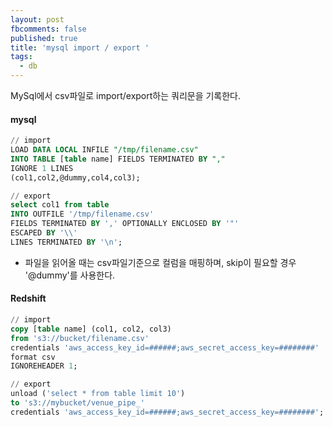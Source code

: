 ```yaml
---
layout: post
fbcomments: false
published: true
title: 'mysql import / export '
tags:
  - db
---
```

MySql에서 csv파일로 import/export하는 쿼리문을 기록한다.

#### mysql
```sql
// import
LOAD DATA LOCAL INFILE "/tmp/filename.csv" 
INTO TABLE [table name] FIELDS TERMINATED BY ","
IGNORE 1 LINES
(col1,col2,@dummy,col4,col3);

// export
select col1 from table
INTO OUTFILE '/tmp/filename.csv'
FIELDS TERMINATED BY ',' OPTIONALLY ENCLOSED BY '"'
ESCAPED BY '\\'
LINES TERMINATED BY '\n';
```
- 파일을 읽어올 때는 csv파일기준으로 컬럼을 매핑하며, skip이 필요할 경우 '@dummy'를 사용한다.


#### Redshift
```sql
// import
copy [table name] (col1, col2, col3)
from 's3://bucket/filename.csv'
credentials 'aws_access_key_id=######;aws_secret_access_key=########'
format csv
IGNOREHEADER 1;

// export
unload ('select * from table limit 10') 
to 's3://mybucket/venue_pipe_' 
credentials 'aws_access_key_id=######;aws_secret_access_key=########'; 
```
